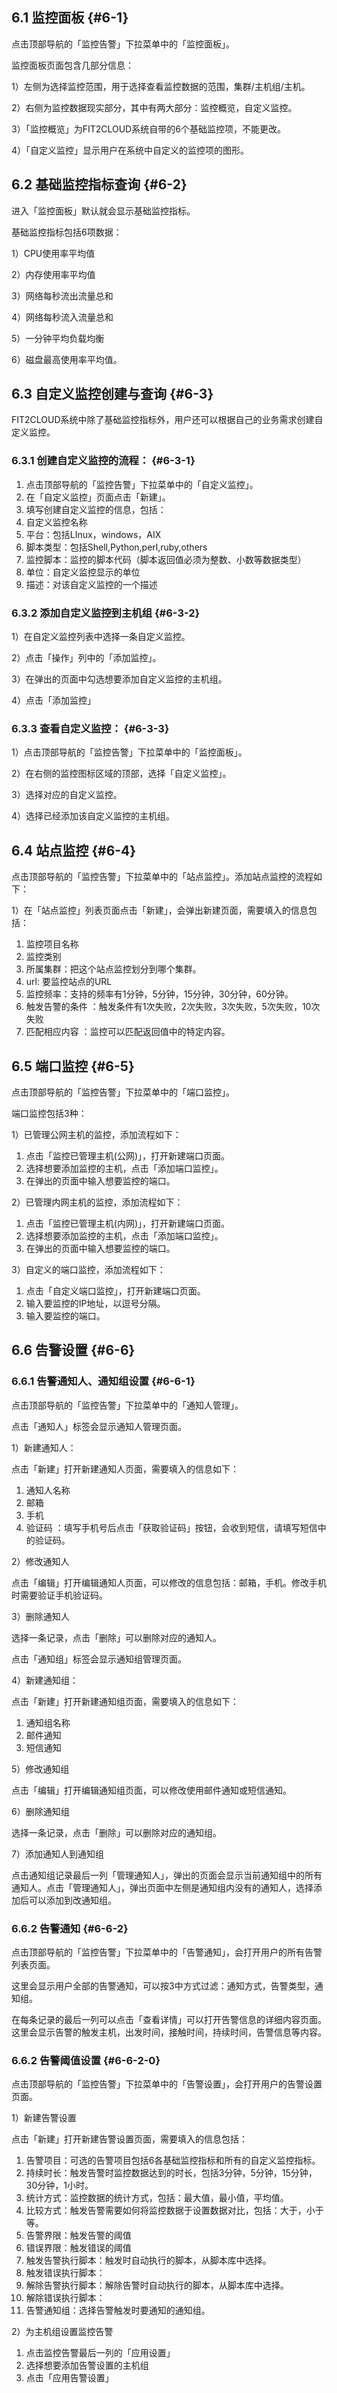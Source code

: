 ## 6.1 监控面板 {#6-1}

点击顶部导航的「监控告警」下拉菜单中的「监控面板」。

监控面板页面包含几部分信息：

1）左侧为选择监控范围，用于选择查看监控数据的范围，集群/主机组/主机。

2）右侧为监控数据现实部分，其中有两大部分：监控概览，自定义监控。

3）「监控概览」为FIT2CLOUD系统自带的6个基础监控项，不能更改。

4）「自定义监控」显示用户在系统中自定义的监控项的图形。

## 6.2 基础监控指标查询 {#6-2}

进入「监控面板」默认就会显示基础监控指标。

基础监控指标包括6项数据：

1）CPU使用率平均值

2）内存使用率平均值

3）网络每秒流出流量总和

4）网络每秒流入流量总和

5）一分钟平均负载均衡

6）磁盘最高使用率平均值。

## 6.3 自定义监控创建与查询 {#6-3}

FIT2CLOUD系统中除了基础监控指标外，用户还可以根据自己的业务需求创建自定义监控。

### 6.3.1 创建自定义监控的流程： {#6-3-1}

1.  点击顶部导航的「监控告警」下拉菜单中的「自定义监控」。
2.  在「自定义监控」页面点击「新建」。
3.  填写创建自定义监控的信息，包括：
4.  自定义监控名称
5.  平台：包括LInux，windows，AIX
6.  脚本类型：包括Shell,Python,perl,ruby,others
7.  监控脚本：监控的脚本代码（脚本返回值必须为整数、小数等数据类型）
8.  单位：自定义监控显示的单位
9.  描述：对该自定义监控的一个描述

### 6.3.2 添加自定义监控到主机组 {#6-3-2}

1）在自定义监控列表中选择一条自定义监控。

2）点击「操作」列中的「添加监控」。

3）在弹出的页面中勾选想要添加自定义监控的主机组。

4）点击「添加监控」

### 6.3.3 查看自定义监控： {#6-3-3}

1）点击顶部导航的「监控告警」下拉菜单中的「监控面板」。

2）在右侧的监控图标区域的顶部，选择「自定义监控」。

3）选择对应的自定义监控。

4）选择已经添加该自定义监控的主机组。

## 6.4 站点监控 {#6-4}

点击顶部导航的「监控告警」下拉菜单中的「站点监控」。添加站点监控的流程如下：

1）在「站点监控」列表页面点击「新建」，会弹出新建页面，需要填入的信息包括：

1.  监控项目名称
2.  监控类别
3.  所属集群：把这个站点监控划分到哪个集群。
4.  url: 要监控站点的URL
5.  监控频率：支持的频率有1分钟，5分钟，15分钟，30分钟，60分钟。
6.  触发告警的条件 ：触发条件有1次失败，2次失败，3次失败，5次失败，10次失败
7.  匹配相应内容 ：监控可以匹配返回值中的特定内容。

## 6.5 端口监控 {#6-5}

点击顶部导航的「监控告警」下拉菜单中的「端口监控」。

端口监控包括3种：

1）已管理公网主机的监控，添加流程如下：

1.  点击「监控已管理主机(公网)」，打开新建端口页面。
2.  选择想要添加监控的主机，点击「添加端口监控」。
3.  在弹出的页面中输入想要监控的端口。

2）已管理内网主机的监控，添加流程如下：

1.  点击「监控已管理主机(内网)」，打开新建端口页面。
2.  选择想要添加监控的主机，点击「添加端口监控」。
3.  在弹出的页面中输入想要监控的端口。

3）自定义的端口监控，添加流程如下：

1.  点击「自定义端口监控」，打开新建端口页面。
2.  输入要监控的IP地址，以逗号分隔。
3.  输入要监控的端口。

## 6.6 告警设置 {#6-6}

### 6.6.1 告警通知人、通知组设置 {#6-6-1}

点击顶部导航的「监控告警」下拉菜单中的「通知人管理」。

点击「通知人」标签会显示通知人管理页面。

1）新建通知人：

点击「新建」打开新建通知人页面，需要填入的信息如下：

1.  通知人名称
2.  邮箱
3.  手机
4.  验证码 ：填写手机号后点击「获取验证码」按钮，会收到短信，请填写短信中的验证码。

2）修改通知人

点击「编辑」打开编辑通知人页面，可以修改的信息包括：邮箱，手机。修改手机时需要验证手机验证码。

3）删除通知人

选择一条记录，点击「删除」可以删除对应的通知人。

点击「通知组」标签会显示通知组管理页面。

4）新建通知组：

点击「新建」打开新建通知组页面，需要填入的信息如下：

1.  通知组名称
2.  邮件通知
3.  短信通知

5）修改通知组

点击「编辑」打开编辑通知组页面，可以修改使用邮件通知或短信通知。

6）删除通知组

选择一条记录，点击「删除」可以删除对应的通知组。

7）添加通知人到通知组

点击通知组记录最后一列「管理通知人」，弹出的页面会显示当前通知组中的所有通知人。点击「管理通知人」，弹出页面中左侧是通知组内没有的通知人，选择添加后可以添加到改通知组。

### 6.6.2 告警通知 {#6-6-2}

点击顶部导航的「监控告警」下拉菜单中的「告警通知」，会打开用户的所有告警列表页面。

这里会显示用户全部的告警通知，可以按3中方式过滤：通知方式，告警类型，通知组。

在每条记录的最后一列可以点击「查看详情」可以打开告警信息的详细内容页面。这里会显示告警的触发主机，出发时间，接触时间，持续时间，告警信息等内容。

### 6.6.2 告警阈值设置 {#6-6-2-0}

点击顶部导航的「监控告警」下拉菜单中的「告警设置」，会打开用户的告警设置页面。

1）新建告警设置

点击「新建」打开新建告警设置页面，需要填入的信息包括：

1.  告警项目：可选的告警项目包括6各基础监控指标和所有的自定义监控指标。
2.  持续时长：触发告警时监控数据达到的时长，包括3分钟，5分钟，15分钟，30分钟，1小时。
3.  统计方式：监控数据的统计方式，包括：最大值，最小值，平均值。
4.  比较方式：触发告警需要如何将监控数据于设置数据对比，包括：大于，小于等。
5.  告警界限：触发告警的阈值
6.  错误界限：触发错误的阈值
7.  触发告警执行脚本：触发时自动执行的脚本，从脚本库中选择。
8.  触发错误执行脚本：
9.  解除告警执行脚本：解除告警时自动执行的脚本，从脚本库中选择。
10.  解除错误执行脚本：
11.  告警通知组：选择告警触发时要通知的通知组。

2）为主机组设置监控告警

1.  点击监控告警最后一列的「应用设置」
2.  选择想要添加告警设置的主机组
3.  点击「应用告警设置」